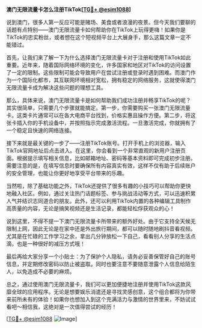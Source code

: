 **澳门无限流量卡怎么注册TikTok[[TG💪+ @esim1088](https://t.me/s/esim1088)]**

说到澳门，很多人第一反应可能是赌场、美食或者浪漫的夜景。但今天我们要聊的话题有点特别——澳门无限流量卡如何帮助你在TikTok上玩得更嗨！如果你是TikTok的忠实粉丝，或者想在这个短视频平台上大展身手，那么这篇文章一定不能错过。

首先，让我们来了解一下为什么选择澳门无限流量卡对于注册和使用TikTok如此重要。近年来，随着国际网络环境的变化，许多国家和地区对TikTok的访问设置了一定的限制。这些限制可能会导致用户在尝试注册或登录时遇到困难。而澳门作为一个国际化都市，其互联网环境相对宽松，拥有稳定的网络服务，这就使得澳门无限流量卡成为解决这些问题的理想工具。

那么，具体来说，澳门无限流量卡是如何帮助我们成功注册并畅享TikTok的呢？其实很简单，只需要几个步骤就能搞定。第一步，你需要购买一张澳门无限流量卡。这类卡片通常可以在各大电商平台找到，价格实惠且操作方便。第二步，将这张卡插入你的手机设备中，并按照指示完成激活流程。一旦激活完成，你就拥有了一个稳定且快速的网络连接。

接下来就是最关键的一步了——注册TikTok账号。打开手机上的浏览器，输入TikTok官网地址后点击进入。在这里，你会看到一个非常直观的新用户注册页面。根据提示填写相关信息，比如邮箱地址、密码等基本资料即可完成初步注册。需要注意的是，在填写信息时要确保所有内容真实有效，这样不仅有助于后续账户的安全管理，也能让你更好地享受平台带来的乐趣。

当然啦，除了基础功能之外，TikTok还提供了很多有趣的小技巧可以帮助你更快地融入社区。例如，通过关注热门话题标签、参与挑战活动等方式，可以迅速积累人气并结识志同道合的朋友。此外，还可以利用TikTok内置的各种编辑工具制作高质量的内容，无论是搞笑视频还是生活记录，都能轻松俘获观众的心！

说到这里，不得不提一下澳门无限流量卡所带来的额外好处。由于它支持全天候无限制上网，因此无论是在家中还是外出旅行期间，都可以随时随地刷抖音看视频。尤其是在忙碌的工作学习之余，拿出几分钟放松一下自己，看看别人分享的生活点滴，也是一种很好的减压方式哦！

最后再给大家分享一个小贴士：为了保护个人隐私，请务必妥善保管好自己的账号信息，并定期修改密码以防止被盗取。同时也要注意不要随意泄露个人信息给陌生人，以免造成不必要的麻烦。

总之，通过使用澳门无限流量卡，我们可以更加便捷地注册并使用TikTok这款风靡全球的应用程序。无论是想要娱乐消遣还是寻找灵感创意，这个组合都将为你带来前所未有的体验！如果你也想加入到这个充满活力与激情的世界里来，不妨试试看吧～相信我，这绝对是一次值得尝试的经历！

[[TG💪+ @esim1088](https://t.me/s/esim1088) ![Image](https://i.postimg.cc/4NQfJmqS/Snipaste-2025-05-13-00-14-12.png)]